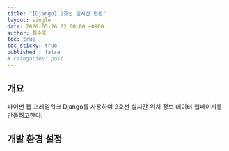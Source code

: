 ```yaml
---
title: "[Django] 2호선 실시간 현황"
layout: single
date: 2020-05-26 22:00:00 +0900
author: 최수호
toc: true  
toc_sticky: true 
published : false
# categories: post
---
```

## 개요
파이썬 웹 프레임워크 Django를 사용하여 2호선 실시간 위치 정보 데이터 웹페이지를 만들려고한다.

## 개발 환경 설정

<script src="https://utteranc.es/client.js"
    repo="apt-get-install/apt-get-install.github.io"
    issue-term="title"
    theme="github-light"
    crossorigin="anonymous"
    async>
</script>